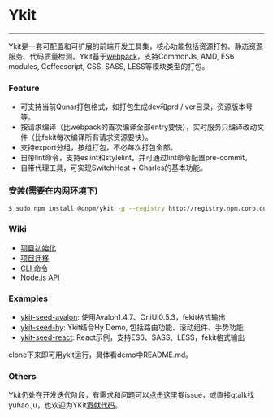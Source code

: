 # Ykit

- - -

Ykit是一套可配置和可扩展的前端开发工具集，核心功能包括资源打包、静态资源服务、代码质量检测。Ykit基于[webpack][1]，支持CommonJs, AMD, ES6 modules, Coffeescript, CSS, SASS, LESS等模块类型的打包。

### Feature

- 可支持当前Qunar打包格式，如打包生成dev和prd / ver目录，资源版本号等。
- 按请求编译（比webpack的首次编译全部entry要快），实时服务只编译改动文件（比fekit每次编译所有请求资源要快）。
- 支持export分组，按组打包，不必每次打包全部。
- 自带lint命令，支持eslint和stylelint，并可通过lint命令配置pre-commit。
- 自带代理工具，可实现SwitchHost + Charles的基本功能。

### 安装(需要在内网环境下)

```bash
$ sudo npm install @qnpm/ykit -g --registry http://registry.npm.corp.qunar.com/
```

### Wiki

- [项目初始化][2]
- [项目迁移][3]
- [CLI 命令][4]
- [Node.js API][5]

### Examples

- [ykit-seed-avalon][6]: 使用Avalon1.4.7、OniUI0.5.3，fekit格式输出
- [ykit-seed-hy][7]: Ykit结合Hy Demo, 包括路由功能、滚动组件、手势功能
- [ykit-seed-react][8]: React示例，支持ES6、SASS、LESS，fekit格式输出

clone下来即可用ykit运行，具体看demo中README.md。

### Others

Ykit仍处在开发迭代阶段，有需求和问题可以[点击这里][9]提issue，或直接qtalk找yuhao.ju，也欢迎为YKit[贡献代码][10]。

[1]: https://github.com/webpack/webpack
[2]: http://gitlab.corp.qunar.com/mfe/ykit/wikis/project-init
[3]: http://gitlab.corp.qunar.com/mfe/ykit/wikis/project-transfer
[4]: http://gitlab.corp.qunar.com/mfe/ykit/wikis/cli-command
[5]: http://gitlab.corp.qunar.com/mfe/ykit/wikis/Node-API
[6]: http://gitlab.corp.qunar.com/yuhao.ju/ykit-seed-avalon
[7]: http://gitlab.corp.qunar.com/yuhao.ju/ykit-seed-hy
[8]: http://gitlab.corp.qunar.com/yuhao.ju/ykit-seed-react
[9]: http://gitlab.corp.qunar.com/mfe/ykit/issues
[10]: http://gitlab.corp.qunar.com/mfe/ykit/wikis/ykit-dev
